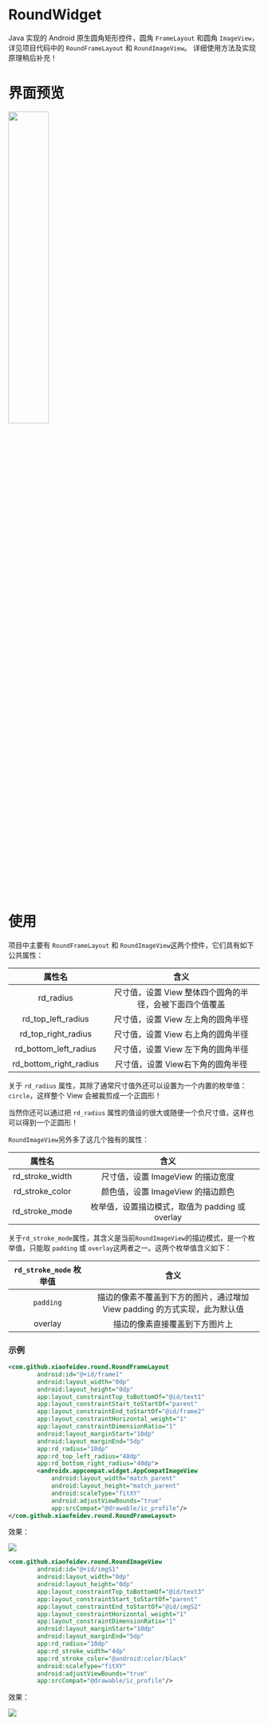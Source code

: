 # RoundWidget
Java 实现的 Android 原生圆角矩形控件，圆角 `FrameLayout` 和圆角 `ImageView`，
详见项目代码中的 `RoundFrameLayout` 和 `RoundImageView`。
详细使用方法及实现原理稍后补充！

# 界面预览

<img src="https://github.com/xiaofei-dev/RoundWidget/blob/master/art/img_shot.jpg" width="40%" height="40%">

# 使用

项目中主要有  `RoundFrameLayout` 和 `RoundImageView`这两个控件，它们具有如下公共属性：

|         属性名         |                           含义                           |
| :--------------------: | :------------------------------------------------------: |
|       rd_radius        | 尺寸值，设置 View 整体四个圆角的半径，会被下面四个值覆盖 |
|   rd_top_left_radius   |            尺寸值，设置 View 左上角的圆角半径            |
|  rd_top_right_radius   |            尺寸值，设置 View 右上角的圆角半径            |
| rd_bottom_left_radius  |            尺寸值，设置 View 左下角的圆角半径            |
| rd_bottom_right_radius |            尺寸值，设置 View右下角的圆角半径             |

关于 `rd_radius` 属性，其除了通常尺寸值外还可以设置为一个内置的枚举值：`circle`，这样整个 View 会被裁剪成一个正圆形！

当然你还可以通过把 `rd_radius` 属性的值设的很大或随便一个负尺寸值，这样也可以得到一个正圆形！

`RoundImageView`另外多了这几个独有的属性：



|     属性名      |                      含义                       |
| :-------------: | :---------------------------------------------: |
| rd_stroke_width |        尺寸值，设置 ImageView 的描边宽度        |
| rd_stroke_color |        颜色值，设置 ImageView 的描边颜色        |
| rd_stroke_mode  | 枚举值，设置描边模式，取值为 padding 或 overlay |



关于`rd_stroke_mode`属性，其含义是当前`RoundImageView`的描边模式，是一个枚举值，只能取 `padding` 或 `overlay`这两者之一。这两个枚举值含义如下：



| `rd_stroke_mode` 枚举值 |                             含义                             |
| :---------------------: | :----------------------------------------------------------: |
|        `padding`        | 描边的像素不覆盖到下方的图片，通过增加 View padding 的方式实现，此为默认值 |
|         overlay         |                描边的像素直接覆盖到下方图片上                |



### 示例

```xml
<com.github.xiaofeidev.round.RoundFrameLayout
        android:id="@+id/frame1"
        android:layout_width="0dp"
        android:layout_height="0dp"
        app:layout_constraintTop_toBottomOf="@id/text1"
        app:layout_constraintStart_toStartOf="parent"
        app:layout_constraintEnd_toStartOf="@id/frame2"
        app:layout_constraintHorizontal_weight="1"
        app:layout_constraintDimensionRatio="1"
        android:layout_marginStart="10dp"
        android:layout_marginEnd="5dp"
        app:rd_radius="10dp"
        app:rd_top_left_radius="40dp"
        app:rd_bottom_right_radius="40dp">
        <androidx.appcompat.widget.AppCompatImageView
            android:layout_width="match_parent"
            android:layout_height="match_parent"
            android:scaleType="fitXY"
            android:adjustViewBounds="true"
            app:srcCompat="@drawable/ic_profile"/>
</com.github.xiaofeidev.round.RoundFrameLayout>
```

效果：

<img src="https://github.com/xiaofei-dev/RoundWidget/blob/master/art/img_shot_frame.jpg">



```xml
<com.github.xiaofeidev.round.RoundImageView
        android:id="@+id/imgS1"
        android:layout_width="0dp"
        android:layout_height="0dp"
        app:layout_constraintTop_toBottomOf="@id/text3"
        app:layout_constraintStart_toStartOf="parent"
        app:layout_constraintEnd_toStartOf="@id/imgS2"
        app:layout_constraintHorizontal_weight="1"
        app:layout_constraintDimensionRatio="1"
        android:layout_marginStart="10dp"
        android:layout_marginEnd="5dp"
        app:rd_radius="10dp"
        app:rd_stroke_width="4dp"
        app:rd_stroke_color="@android:color/black"
        android:scaleType="fitXY"
        android:adjustViewBounds="true"
        app:srcCompat="@drawable/ic_profile"/>
```

效果：

<img src="https://github.com/xiaofei-dev/RoundWidget/blob/master/art/img_shot_image.jpg">
